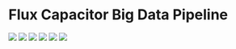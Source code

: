 # Flux Capacitor Big Data Pipeline

![](http://spark.apache.org/images/spark-logo.png) ![](https://upload.wikimedia.org/wikipedia/en/thumb/6/6b/Redis_Logo.svg/200px-Redis_Logo.svg.png)
![](https://upload.wikimedia.org/wikipedia/commons/a/a0/Cassandra_logo.png)
![](http://blog.docker.com/wp-content/uploads/2013/08/KuDr42X_ITXghJhSInDZekNEF0jLt3NeVxtRye3tqco.png)
![](http://www.bogotobogo.com/Hadoop/images/Ecosystem/Kafka.png)
![](https://www.enalean.com/sites/default/files/field/image/elk-logos.png)